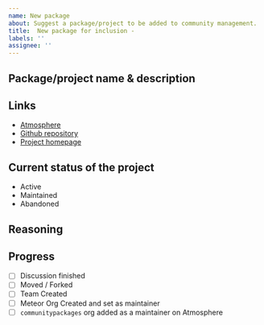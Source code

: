 ```yaml
---
name: New package
about: Suggest a package/project to be added to community management.
title:  New package for inclusion - 
labels: ''
assignee: ''
---
```


## Package/project name & description

## Links
* [Atmosphere](https://www.atmosphere.com/)
* [Github repository](https://www.github.com/)
* [Project homepage](https://www.meteor.com)

## Current status of the project
<!-- Please select one and remove the others -->
 * Active
 * Maintained
 * Abandoned

 ## Reasoning
<!-- Why should we take on this project? Are you willing to maintain it for now? -->
 
 ## Progress
 - [ ] Discussion finished
 - [ ] Moved / Forked
 - [ ] Team Created
 - [ ] Meteor Org Created and set as maintainer
 - [ ] `communitypackages` org added as a maintainer on Atmosphere
